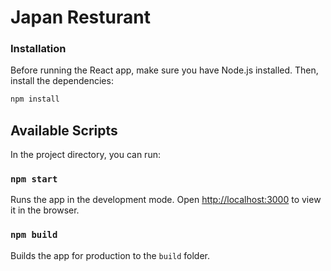 # Japan Resturant


### Installation

Before running the React app, make sure you have Node.js installed. Then, install the dependencies:

```bash
npm install
```

## Available Scripts

In the project directory, you can run:

### `npm start`

Runs the app in the development mode.
Open [http://localhost:3000](http://localhost:3000) to view it in the browser.

### `npm build`

Builds the app for production to the `build` folder.
